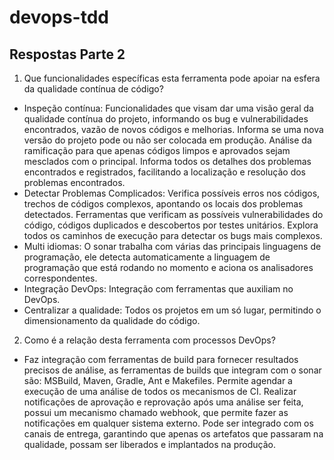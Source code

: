 # devops-tdd

## Respostas Parte 2

1. Que funcionalidades específicas esta ferramenta pode apoiar na esfera da qualidade contínua de código?
  * Inspeção contínua: Funcionalidades que visam dar uma visão geral da qualidade contínua do projeto, informando os bug e        vulnerabilidades encontrados, vazão de novos códigos e melhorias. Informa se uma nova versão do projeto pode ou não ser colocada em produção. Análise da ramificação para que apenas códigos limpos e aprovados sejam mesclados com o principal. Informa todos os detalhes dos problemas encontrados e registrados, facilitando a localização e resolução dos problemas encontrados. 
  * Detectar Problemas Complicados: Verifica possíveis erros nos códigos, trechos de códigos complexos, apontando os locais dos problemas detectados. Ferramentas que verificam as possíveis vulnerabilidades do código, códigos duplicados e descobertos por testes unitários. Explora todos os caminhos de execução para detectar os bugs mais complexos. 
  * Multi idiomas: O sonar trabalha com várias das principais linguagens de programação, ele detecta automaticamente a linguagem de programação que está rodando no momento e  aciona os analisadores correspondentes. 
  * Integração DevOps: Integração com ferramentas que auxiliam no DevOps. 
  * Centralizar a qualidade: Todos os projetos em um só lugar, permitindo o dimensionamento da qualidade do código. 
2. Como é a relação desta ferramenta com processos DevOps?
  * Faz integração com ferramentas de build para fornecer resultados precisos de análise, as ferramentas de builds que integram com o sonar são: MSBuild, Maven, Gradle, Ant e Makefiles. Permite agendar a execução de uma análise de todos os mecanismos  de CI. Realizar notificações de aprovação e reprovação após uma análise ser feita, possui um mecanismo chamado webhook, que permite fazer as notificações em qualquer sistema externo. Pode ser integrado com os canais de entrega, garantindo que apenas os artefatos que passaram na qualidade, possam ser liberados  e implantados na produção. 
